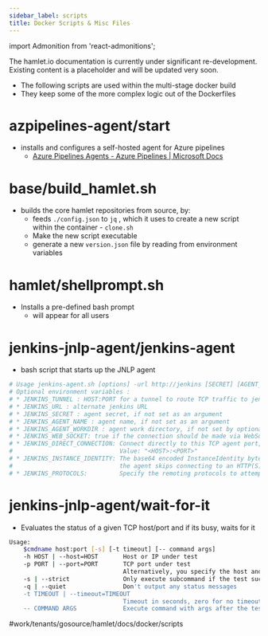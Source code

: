 ```yaml
---
sidebar_label: scripts
title: Docker Scripts & Misc Files
---
```

import Admonition from 'react-admonitions';

<Admonition type="warning" title="Under Construction">
The hamlet.io documentation is currently under significant re-development. Existing content is a placeholder and will be updated very soon.
</Admonition>

* The following scripts are used within the multi-stage docker build
* They keep some of the more complex logic out of the Dockerfiles

# azpipelines-agent/start
* installs and configures a self-hosted agent for Azure pipelines
	* [Azure Pipelines Agents - Azure Pipelines | Microsoft Docs](https://docs.microsoft.com/en-us/azure/devops/pipelines/agents/agents?view=azure-devops&tabs=browser#install)

# base/build_hamlet.sh
* builds the core hamlet repositories from source, by:
	* feeds  `./config.json` to `jq` , which it uses to create a new script within the container - `clone.sh`
	* Make the new script executable
	* generate a new `version.json` file by reading from environment variables

# hamlet/shellprompt.sh
* Installs a pre-defined bash prompt
	* will appear for all users

# jenkins-jnlp-agent/jenkins-agent
* bash script that starts up the JNLP agent

```sh
# Usage jenkins-agent.sh [options] -url http://jenkins [SECRET] [AGENT_NAME]
# Optional environment variables :
# * JENKINS_TUNNEL : HOST:PORT for a tunnel to route TCP traffic to jenkins host, when jenkins can't be directly accessed over network
# * JENKINS_URL : alternate jenkins URL
# * JENKINS_SECRET : agent secret, if not set as an argument
# * JENKINS_AGENT_NAME : agent name, if not set as an argument
# * JENKINS_AGENT_WORKDIR : agent work directory, if not set by optional parameter -workDir
# * JENKINS_WEB_SOCKET: true if the connection should be made via WebSocket rather than TCP
# * JENKINS_DIRECT_CONNECTION: Connect directly to this TCP agent port, skipping the HTTP(S) connection parameter download.
#                              Value: "<HOST>:<PORT>"
# * JENKINS_INSTANCE_IDENTITY: The base64 encoded InstanceIdentity byte array of the Jenkins master. When this is set,
#                              the agent skips connecting to an HTTP(S) port for connection info.
# * JENKINS_PROTOCOLS:         Specify the remoting protocols to attempt when instanceIdentity is provided.
```

# jenkins-jnlp-agent/wait-for-it
* Evaluates the status of a given TCP host/port and if its busy, waits for it
```bash
Usage:
    $cmdname host:port [-s] [-t timeout] [-- command args]
    -h HOST | --host=HOST       Host or IP under test
    -p PORT | --port=PORT       TCP port under test
                                Alternatively, you specify the host and port as host:port
    -s | --strict               Only execute subcommand if the test succeeds
    -q | --quiet                Don't output any status messages
    -t TIMEOUT | --timeout=TIMEOUT
                                Timeout in seconds, zero for no timeout
    -- COMMAND ARGS             Execute command with args after the test finishes

```

#work/tenants/gosource/hamlet/docs/docker/scripts
